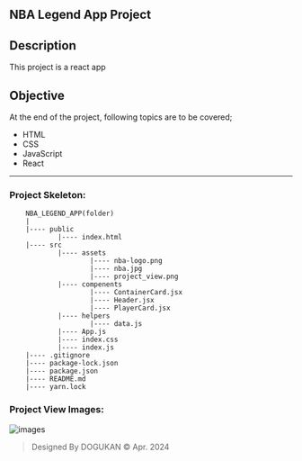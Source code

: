 ## NBA Legend App Project

## Description
This project is a react app

## Objective
At the end of the project, following topics are to be covered;
* HTML
* CSS
* JavaScript
* React

-----

### Project Skeleton:

```
    NBA_LEGEND_APP(folder)
    |
    |---- public
            |---- index.html
    |---- src
            |---- assets
                    |---- nba-logo.png
                    |---- nba.jpg
                    |---- project_view.png
            |---- compenents
                    |---- ContainerCard.jsx
                    |---- Header.jsx
                    |---- PlayerCard.jsx
            |---- helpers
                    |---- data.js
            |---- App.js
            |---- index.css                                
            |---- index.js                                   
    |---- .gitignore
    |---- package-lock.json
    |---- package.json
    |---- README.md
    |---- yarn.lock
```

### Project View Images:

![images](./src/project_view.png)

> Designed By DOGUKAN © Apr. 2024